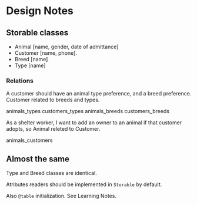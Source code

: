 # Design Notes #

## Storable classes ##

- Animal [name, gender, date of admittance]
- Customer [name, phone]. 
- Breed [name]
- Type [name]

### Relations ###

 A customer should have an animal type preference, and a breed preference.  Customer related to breeds and types.

animals_types
customers_types
animals_breeds
customers_breeds

  As a shelter worker, I want to add an owner to an animal
  if that customer adopts, so Animal releted to Customer.

animals_customers

## Almost the same ##

Type and Breed classes are identical.

Atributes readers should be implemented in ```Storable``` by default.

Also ```@table``` initialization. See Learning Notes.

